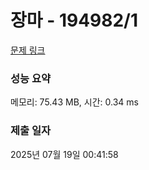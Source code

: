 # 장마 - 194982/1 

[문제 링크](https://level.goorm.io/exam/194982/%EC%9E%A5%EB%A7%88/quiz/1) 

### 성능 요약

메모리: 75.43 MB, 시간: 0.34 ms

### 제출 일자

2025년 07월 19일 00:41:58

